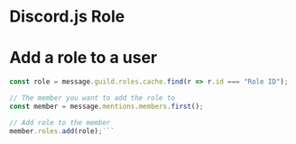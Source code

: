 # Discord.js Role

# Add a role to a user
```js
const role = message.guild.roles.cache.find(r => r.id === "Role ID");

// The member you want to add the role to
const member = message.mentions.members.first();

// Add role to the member
member.roles.add(role);```